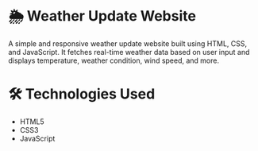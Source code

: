 

# 🌦️ Weather Update Website
A simple and responsive weather update website built using HTML, CSS, and JavaScript. It fetches real-time weather data based on user input and displays temperature, weather condition, wind speed, and more.

# 🛠️ Technologies Used

- HTML5  
- CSS3 
- JavaScript 
